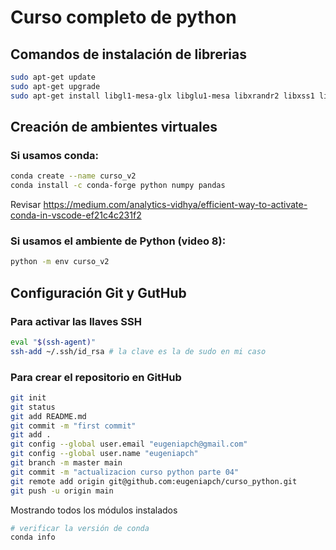 
# Curso completo de python

## Comandos de instalación de librerias 
```sh
sudo apt-get update
sudo apt-get upgrade
sudo apt-get install libgl1-mesa-glx libglu1-mesa libxrandr2 libxss1 libxcursor1 libxcomposite1 libasound2 libxi6 libxtst6
```

## Creación de ambientes virtuales
### Si usamos conda:
```sh
conda create --name curso_v2
conda install -c conda-forge python numpy pandas
```
Revisar https://medium.com/analytics-vidhya/efficient-way-to-activate-conda-in-vscode-ef21c4c231f2

### Si usamos el ambiente de Python (video 8):
```sh
python -m env curso_v2
```

## Configuración Git y GutHub

### Para activar las llaves SSH
```sh
eval "$(ssh-agent)"
ssh-add ~/.ssh/id_rsa # la clave es la de sudo en mi caso
```

### Para crear el repositorio en GitHub
```sh
git init
git status
git add README.md
git commit -m "first commit"
git add .
git config --global user.email "eugeniapch@gmail.com"
git config --global user.name "eugeniapch"
git branch -m master main
git commit -m "actualizacion curso python parte 04"
git remote add origin git@github.com:eugeniapch/curso_python.git
git push -u origin main
```
Mostrando todos los módulos instalados
```sh
# verificar la versión de conda
conda info
```